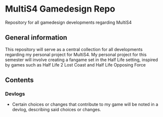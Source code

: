 # MultiS4 Gamedesign Repo
Repository for all gamedesign developments regarding MultiS4
<br>
## General information
This repository will serve as a central collection for all developments regarding my personal project for MultiS4. My personal project for this semester will involve creating a fangame set in the Half Life setting, inspired by games such as Half Life 2 Lost Coast and Half Life Opposing Force 
<br>
## Contents
### Devlogs
- Certain choices or changes that contribute to my game will be noted in a devlog, describing said choices or changes.  

